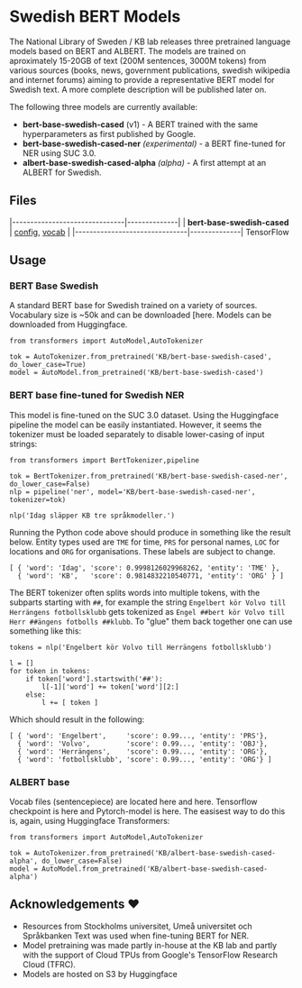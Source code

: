 # Swedish BERT Models

The National Library of Sweden / KB lab releases three pretrained language models based on BERT and ALBERT. The models are trained on aproximately 15-20GB of text (200M sentences, 3000M tokens) from various sources (books, news, government publications, swedish wikipedia and internet forums) aiming to provide a representative BERT model for Swedish text. A more complete description will be published later on.

The following three models are currently available:

- **bert-base-swedish-cased** (v1) - A BERT trained with the same hyperparameters as first published by Google.
- **bert-base-swedish-cased-ner** *(experimental)* - a BERT fine-tuned for NER using SUC 3.0.
- **albert-base-swedish-cased-alpha** *(alpha)* - A first attempt at an ALBERT for Swedish.

## Files


|-------------------------------|--------------|
|  **bert-base-swedish-cased**  |  [config](https://s3.amazonaws.com/models.huggingface.co/bert/KB/bert-base-swedish-cased/config.json), [vocab](https://s3.amazonaws.com/models.huggingface.co/bert/KB/bert-base-swedish-cased/vocab.txt) |
|-------------------------------|--------------|
TensorFlow 

## Usage

### BERT Base Swedish

A standard BERT base for Swedish trained on a variety of sources. Vocabulary size is ~50k and can be downloaded [here. Models can be downloaded from Huggingface.

```
from transformers import AutoModel,AutoTokenizer

tok = AutoTokenizer.from_pretrained('KB/bert-base-swedish-cased', do_lower_case=True)
model = AutoModel.from_pretrained('KB/bert-base-swedish-cased')
```


### BERT base fine-tuned for Swedish NER

This model is fine-tuned on the SUC 3.0 dataset. Using the Huggingface pipeline the model can be easily instantiated. However, it seems the tokenizer must be loaded separately to disable lower-casing of input strings:

```
from transformers import BertTokenizer,pipeline

tok = BertTokenizer.from_pretrained('KB/bert-base-swedish-cased-ner', do_lower_case=False)
nlp = pipeline('ner', model='KB/bert-base-swedish-cased-ner', tokenizer=tok)

nlp('Idag släpper KB tre språkmodeller.')
```

Running the Python code above should produce in something like the result below. Entity types used are `TME` for time, `PRS` for personal names, `LOC` for locations and `ORG` for organisations. These labels are subject to change.

```
[ { 'word': 'Idag', 'score': 0.9998126029968262, 'entity': 'TME' },
  { 'word': 'KB',   'score': 0.9814832210540771, 'entity': 'ORG' } ]
```

The BERT tokenizer often splits words into multiple tokens, with the subparts starting with `##`, for example the string `Engelbert kör Volvo till Herrängens fotbollsklubb` gets tokenized as `Engel ##bert kör Volvo till Herr ##ängens fotbolls ##klubb`. To "glue" them back together one can use something like this:

```
tokens = nlp('Engelbert kör Volvo till Herrängens fotbollsklubb')

l = []
for token in tokens:
    if token['word'].startswith('##'):
        l[-1]['word'] += token['word'][2:]
    else:
        l += [ token ]
```

Which should result in the following:

```
[ { 'word': 'Engelbert',     'score': 0.99..., 'entity': 'PRS'},
  { 'word': 'Volvo',         'score': 0.99..., 'entity': 'OBJ'},
  { 'word': 'Herrängens',    'score': 0.99..., 'entity': 'ORG'},
  { 'word': 'fotbollsklubb', 'score': 0.99..., 'entity': 'ORG'} ]
```


### ALBERT base

Vocab files (sentencepiece) are located here and here. Tensorflow checkpoint is here and Pytorch-model is here. The easisest way to do this is, again, using Huggingface Transformers:

```
from transformers import AutoModel,AutoTokenizer

tok = AutoTokenizer.from_pretrained('KB/albert-base-swedish-cased-alpha', do_lower_case=False)
model = AutoModel.from_pretrained('KB/albert-base-swedish-cased-alpha')
```

## Acknowledgements ❤️

- Resources from Stockholms universitet, Umeå universitet och Språkbanken Text was used when fine-tuning BERT for NER.
- Model pretraining was made partly in-house at the KB lab and partly with the support of Cloud TPUs from Google's TensorFlow Research Cloud (TFRC).
- Models are hosted on S3 by Huggingface

